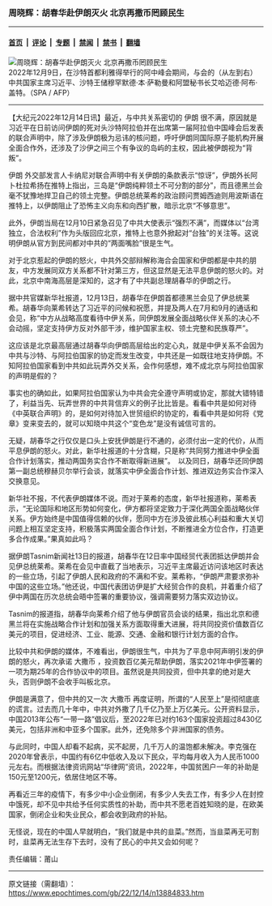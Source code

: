 ### 周晓辉：胡春华赴伊朗灭火 北京再撒币罔顾民生

---

#### [首页](../../../..?n13884833) &nbsp;|&nbsp; [评论](../../../../../epoch-comment?n13884833) &nbsp;|&nbsp; [专题](../../../../../epoch-special?n13884833) &nbsp;|&nbsp; [禁闻](../../../../../epoch-news?n13884833) &nbsp;|&nbsp; [禁书](../../../../../books?n13884833) &nbsp;|&nbsp; [翻墙](https://github.com/gfw-breaker/nogfw/blob/master/README.md?n13884833)


<div><img alt="周晓辉：胡春华赴伊朗灭火 北京再撒币罔顾民生" class="attachment-djy_600_400 size-djy_600_400 wp-post-image" src="https://i.epochtimes.com/assets/uploads/2022/12/id13884142-000_32ZZ3TW-600x400.jpg"/>
<div class="caption">
 2022年12月9日，在沙特首都利雅得举行的阿中峰会期间，与会的（从左到右）中共国家主席习近平、沙特王储穆罕默德·本·萨勒曼和阿盟秘书长艾哈迈德·阿布·盖特。（SPA / AFP）
</div></div><hr/><div class="post_content" id="artbody" itemprop="articleBody">
 <!-- article content begin -->
 <p>
  【大纪元2022年12月14日讯】最近，与中共关系密切的
  <ok href="https://www.epochtimes.com/gb/tag/%E4%BC%8A%E6%9C%97.html">
   伊朗
  </ok>
  很不满，原因就是习近平在日前访问伊朗的死对头沙特阿拉伯并在出席第一届阿拉伯中国峰会后发表的联合声明中，除了涉及伊朗极为忌讳的核问题，呼吁伊朗同国际原子能机构开展全面合作外，还涉及了沙伊之间三个有争议的岛屿的主权，因此被伊朗视为“背叛”。
 </p>
 <p>
  <ok href="https://www.epochtimes.com/gb/tag/%E4%BC%8A%E6%9C%97.html">
   伊朗
  </ok>
  外交部发言人卡纳尼对联合声明中有关伊朗的条款表示“惊讶”，伊朗外长阿卜杜拉希扬在推特上指出，三岛是“伊朗纯粹领土不可分割的部分”，而且德黑兰会毫不犹豫地捍卫自己的领土完整。伊朗总统莱希的政治顾问贾姆西迪则用波斯语在推特上，以伊朗阻止了恐怖主义向东和向西扩散，暗示北京“不够意思”。
 </p>
 <p>
  此外，伊朗当局在12月10日紧急召见了中共大使表示“强烈不满”，而媒体以“台湾独立，合法权利”作为头版回应北京，推特上也意外掀起对“台独”的关注等。这说明伊朗从官方到民间都对中共的“两面嘴脸”很是生气。
 </p>
 <p>
  对于北京惹起的伊朗的怒火，中共外交部辩解称海合会国家和伊朗都是中共的朋友，中方发展同双方关系都不针对第三方，但这显然是无法平息伊朗的怒火的。对此，北京中南海高层是深知的，这才有了中共副总理胡春华的伊朗之行。
 </p>
 <p>
  据中共官媒新华社报道，12月13日，胡春华在伊朗首都德黑兰会见了伊总统莱希。胡春华向莱希转达了习近平的问候和祝愿，并提及两人在7月和9月的通话和会见，称“中方从战略高度看待中伊关系，同伊朗发展全面战略伙伴关系的决心不会动摇，坚定支持伊方反对外部干涉，维护国家主权、领土完整和民族尊严”。
 </p>
 <p>
  这应该是北京最高层通过胡春华向伊朗高层给出的定心丸，就是中伊关系不会因为中共与沙特、与阿拉伯国家的协定而发生改变，中共还是一如既往地支持伊朗。不知阿拉伯国家看到中共如此玩弄外交关系，会作何感想，难不成北京与阿拉伯国家的声明是假的？
 </p>
 <p>
  事实也的确如此，如果阿拉伯国家认为中共会完全遵守声明或协定，那就大错特错了，利益当先、玩弄世界的中共背信弃义的例子比比皆是。看看中共是如何对待《中英联合声明》的，是如何对待加入世贸组织的协定的，看看中共是如何将《党章》变来变去的，就可以知晓中共这个“变色龙”是没有诚信可言的。
 </p>
 <p>
  无疑，胡春华之行仅仅是口头上安抚伊朗是行不通的，必须付出一定的代价，从而平息伊朗的怒火。对此，新华社报道的十分含糊，只是称“共同努力推进中伊全面合作计划落实，推动两国务实合作不断取得新进展”。　以及同日，胡春华还同伊朗第一副总统穆赫贝尔举行会谈，就落实中伊全面合作计划、推进双边务实合作深入交换意见。
 </p>
 <p>
  新华社不报，不代表伊朗媒体不说。而对于莱希的态度，新华社报道称，莱希表示，“无论国际和地区形势如何变化，伊方都将坚定致力于深化两国全面战略伙伴关系。伊方始终是中国值得信赖的伙伴，愿同中方在涉及彼此核心利益和重大关切问题上相互坚定支持，积极落实两国全面合作计划，不断推进全方位合作，打造更多合作成果。”果真如此吗？
 </p>
 <p>
  据伊朗Tasnim新闻社13日的报道，胡春华在12日率中国经贸代表团抵达伊朗并会见伊总统莱希。莱希在会见中直截了当地表示，习近平主席最近访问该地区时表达的一些立场，引起了伊朗人民和政府的不满和不安。莱希称，“伊朗严肃要求弥补中国的这些立场。”他还说，中国代表团访伊是扩大经贸合作的良机，并着重介绍了伊中两国在历次总统会晤中签署的重要协议，强调需要努力落实双边协议。
 </p>
 <p>
  Tasnim的报道指，胡春华向莱希介绍了他与伊朗官员会谈的结果，指出北京和德黑兰将在实施战略合作计划和加强关系方面取得重大进展，将共同投资价值数百亿美元的项目，促进经济、工业、能源、交通、金融和银行计划方面的合作。
 </p>
 <p>
  比较中共和伊朗的媒体，不难看出，伊朗很生气，中共为了平息中阿声明引发的伊朗的怒火，再次承诺
  <ok href="https://www.epochtimes.com/gb/tag/%E5%A4%A7%E6%92%92%E5%B8%81.html">
   大撒币
  </ok>
  ，投资数百亿美元帮助伊朗，落实2021年中伊签署的一项为期25年的合作协议中的项目。虽然说是共同投资，但中共拿的绝对是大头，否则伊朗不会收手叫板北京。
 </p>
 <p>
  伊朗是满意了，但中共的又一次
  <ok href="https://www.epochtimes.com/gb/tag/%E5%A4%A7%E6%92%92%E5%B8%81.html">
   大撒币
  </ok>
  再度证明，所谓的“人民至上”是彻彻底底的谎言。过去而几十年中，中共对外撒了几千亿乃至上万亿美元。公开资料显示，中国2013年公布“一带一路”倡议后，至2022年已对约163个国家投资超过8430亿美元，包括非洲和中亚多个国家。此外，还免除多个非洲国家的债务。
 </p>
 <p>
  与此同时，中国人却看不起病，买不起房，几千万人的温饱都未解决。李克强在2020年曾表示，中国约有6亿中低收入及以下民众，平均每月收入为人民币1000元左右。而根据法律资讯网站“华律网”资讯，2022年，中国贫困户一年的补助是150元至1200元，依居住地区不等。
 </p>
 <p>
  再看近三年的疫情下，有多少中小企业倒闭，有多少人失去工作，有多少人在封控中饿死，却不见中共给予任何实质性的补助，而中共不愿老百姓知晓的是，在欧美国家，倒闭企业和失业民众，都会收到政府的补贴。
 </p>
 <p>
  无怪说，现在的中国人早就明白，“我们就是中共的韭菜。”然而，当韭菜再无可割时，韭菜再无法生存下去时，没有了民心的中共又会如何呢？
 </p>
 <p>
  责任编辑：莆山
 </p>
 <!-- article content end -->
 <div id="below_article_ad">
 </div>
</div>


---

原文链接（需翻墙）：https://www.epochtimes.com/gb/22/12/14/n13884833.htm